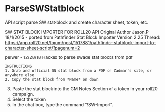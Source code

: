 # ParseSWStatblock
API script parse SW stat-block and create character sheet, token, etc.

  SW STAT BLOCK IMPORTER FOR ROLL20 API
  Original Author Jason.P 18/1/2015 - ported from Pathfinder Stat Block Importer Version 2.25
  Thread: https://app.roll20.net/forum/post/1517881/pathfinder-statblock-import-to-character-sheet-script/?pagenum=2
  
  pelwer - 12/28/18 
 	Hacked to parse swade stat blocks from pdf
 	
 	INSTRUCTIONS
 	1. Grab and official SW stat block from a PDF or Zadmar's site, or anywhere else
 	2. Copy the stat block from *Name* on down
  3. Paste the stat block into the GM Notes Section of a token in your roll20 campaign.
  4. Select the token
  5. In the chat box, type the command "!SW-Import".
  
  
